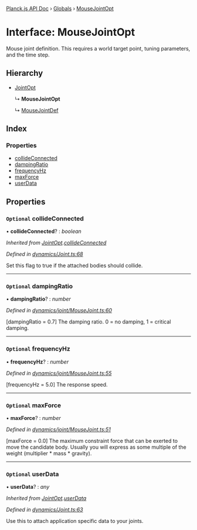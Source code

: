 [Planck.js API Doc](../README.md) › [Globals](../globals.md) › [MouseJointOpt](mousejointopt.md)

# Interface: MouseJointOpt

Mouse joint definition. This requires a world target point, tuning
parameters, and the time step.

## Hierarchy

* [JointOpt](jointopt.md)

  ↳ **MouseJointOpt**

  ↳ [MouseJointDef](mousejointdef.md)

## Index

### Properties

* [collideConnected](mousejointopt.md#optional-collideconnected)
* [dampingRatio](mousejointopt.md#optional-dampingratio)
* [frequencyHz](mousejointopt.md#optional-frequencyhz)
* [maxForce](mousejointopt.md#optional-maxforce)
* [userData](mousejointopt.md#optional-userdata)

## Properties

### `Optional` collideConnected

• **collideConnected**? : *boolean*

*Inherited from [JointOpt](jointopt.md).[collideConnected](jointopt.md#optional-collideconnected)*

*Defined in [dynamics/Joint.ts:68](https://github.com/shakiba/planck.js/blob/1bc1208/src/dynamics/Joint.ts#L68)*

Set this flag to true if the attached bodies
should collide.

___

### `Optional` dampingRatio

• **dampingRatio**? : *number*

*Defined in [dynamics/joint/MouseJoint.ts:60](https://github.com/shakiba/planck.js/blob/1bc1208/src/dynamics/joint/MouseJoint.ts#L60)*

[dampingRatio = 0.7] The damping ratio. 0 = no damping, 1 = critical
damping.

___

### `Optional` frequencyHz

• **frequencyHz**? : *number*

*Defined in [dynamics/joint/MouseJoint.ts:55](https://github.com/shakiba/planck.js/blob/1bc1208/src/dynamics/joint/MouseJoint.ts#L55)*

[frequencyHz = 5.0] The response speed.

___

### `Optional` maxForce

• **maxForce**? : *number*

*Defined in [dynamics/joint/MouseJoint.ts:51](https://github.com/shakiba/planck.js/blob/1bc1208/src/dynamics/joint/MouseJoint.ts#L51)*

[maxForce = 0.0] The maximum constraint force that can be exerted to move
the candidate body. Usually you will express as some multiple of the
weight (multiplier * mass * gravity).

___

### `Optional` userData

• **userData**? : *any*

*Inherited from [JointOpt](jointopt.md).[userData](jointopt.md#optional-userdata)*

*Defined in [dynamics/Joint.ts:63](https://github.com/shakiba/planck.js/blob/1bc1208/src/dynamics/Joint.ts#L63)*

Use this to attach application specific data to your joints.
